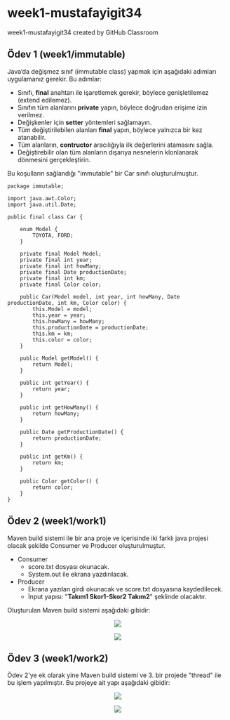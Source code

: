 # week1-mustafayigit34
week1-mustafayigit34 created by GitHub Classroom

## Ödev 1 (week1/immutable)

Java’da değişmez sınıf (immutable class) yapmak için aşağıdaki adımları uygulamanız gerekir. Bu adımlar:
-   Sınıfı, **final** anahtarı ile işaretlemek gerekir, böylece genişletilemez (extend edilemez).
-   Sınıfın tüm alanlarını  **private**  yapın, böylece doğrudan erişime izin verilmez.
-   Değişkenler için  **setter**  yöntemleri sağlamayın.
-   Tüm değiştirilebilen alanları  **final**  yapın, böylece yalnızca bir kez atanabilir.
-   Tüm alanların,  **contructor**  aracılığıyla ilk değerlerini atamasını sağla.
-   Değiştirebilir olan tüm alanların dışarıya nesnelerin klonlanarak dönmesini gerçekleştirin.

Bu koşulların sağlandığı "immutable" bir Car sınıfı oluşturulmuştur.
```
package immutable;

import java.awt.Color;
import java.util.Date;

public final class Car {

	enum Model {
		TOYOTA, FORD;
	}

	private final Model Model;
	private final int year;
	private final int howMany;
	private final Date productionDate;
	private final int km;
	private final Color color;

	public Car(Model model, int year, int howMany, Date productionDate, int km, Color color) {
		this.Model = model;
		this.year = year;
		this.howMany = howMany;
		this.productionDate = productionDate;
		this.km = km;
		this.color = color;
	}

	public Model getModel() {
		return Model;
	}

	public int getYear() {
		return year;
	}

	public int getHowMany() {
		return howMany;
	}

	public Date getProductionDate() {
		return productionDate;
	}

	public int getKm() {
		return km;
	}

	public Color getColor() {
		return color;
	}
}
```

## Ödev 2 (week1/work1)
Maven build sistemi ile bir ana proje ve içerisinde iki farklı java projesi olacak şekilde Consumer ve Producer oluşturulmuştur.
* Consumer
	* score.txt dosyası okunacak.
	* System.out ile ekrana yazdırılacak. 
* Producer
	* Ekrana yazılan girdi okunacak ve score.txt dosyasına kaydedilecek.
	* İnput yapısı: "**Takım1 Skor1-Skor2 Takım2**" şeklinde olacaktır.

Oluşturulan Maven build sistemi aşağıdaki gibidir:

<p align="center">
  <img src="https://user-images.githubusercontent.com/65903573/175335280-41353655-eab3-43a7-aee4-bbe548f06b8b.png" />
</p>

<p align="center">
  <img src="https://user-images.githubusercontent.com/65903573/175336982-8321f23b-c920-49e0-8434-0b1a86ce3af5.png" />
</p>

## Ödev 3 (week1/work2)
Ödev 2'ye ek olarak yine Maven build sistemi ve 3. bir projede "thread" ile bu işlem yapılmıştır. Bu projeye ait yapı aşağıdaki gibidir:

<p align="center">
  <img src="https://user-images.githubusercontent.com/65903573/175336632-57d951ce-044d-441c-84e8-c107efcedd64.png" />
</p>

<p align="center">
  <img src="https://user-images.githubusercontent.com/65903573/175337448-cd5fd65f-1dfc-4951-8d64-358c01438566.png" />
</p>
